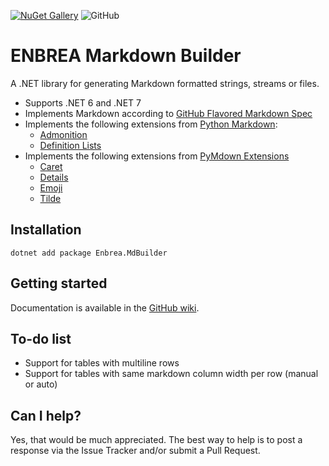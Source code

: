 [![NuGet Gallery](https://img.shields.io/badge/NuGet%20Gallery-enbrea.mdbuilder-blue.svg)](https://www.nuget.org/packages/Enbrea.MdBuilder/)
![GitHub](https://img.shields.io/github/license/enbrea/enbrea.mdbuilder)

# ENBREA Markdown Builder

A .NET library for generating Markdown formatted strings, streams or files. 

+ Supports .NET 6 and .NET 7
+ Implements Markdown according to [GitHub Flavored Markdown Spec](https://github.github.com/gfm/)
+ Implements the following extensions from [Python Markdown](https://python-markdown.github.io/extensions/):
  + [Admonition](https://python-markdown.github.io/extensions/admonition/)
  + [Definition Lists](https://python-markdown.github.io/extensions/definition_lists/)
+ Implements the following extensions from [PyMdown Extensions](https://facelessuser.github.io/pymdown-extensions/)  
  + [Caret](https://facelessuser.github.io/pymdown-extensions/extensions/caret/)
  + [Details](https://facelessuser.github.io/pymdown-extensions/extensions/details/)  
  + [Emoji](https://facelessuser.github.io/pymdown-extensions/extensions/emoji/)
  + [Tilde](https://facelessuser.github.io/pymdown-extensions/extensions/tilde/)

## Installation

```
dotnet add package Enbrea.MdBuilder
```

## Getting started

Documentation is available in the [GitHub wiki](https://github.com/enbrea/enbrea.mdbuilder/wiki).

## To-do list

+ Support for tables with multiline rows
+ Support for tables with same markdown column width per row (manual or auto)

## Can I help?

Yes, that would be much appreciated. The best way to help is to post a response via the Issue Tracker and/or submit a Pull Request.